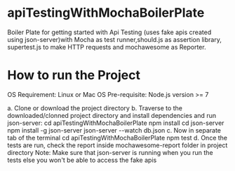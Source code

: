 # apiTestingWithMochaBoilerPlate
Boiler Plate for getting started with Api Testing (uses fake apis created using json-server)with Mocha as test runner,should.js as assertion library, supertest.js to make HTTP requests and mochawesome as Reporter.
# How to run the Project
OS Requirement: Linux or Mac OS
Pre-requisite: Node.js version >= 7

a. Clone or download the project directory
b. Traverse to the downloaded/clonned project directory and install dependencies and run json-server:
   cd apiTestingWithMochaBoilerPlate
   npm install
   cd json-server
   npm install -g json-server
   json-server --watch db.json
c. Now in separate tab of the terminal
   cd apiTestingWithMochaBoilerPlate
   npm test
d. Once the tests are run, check the report inside mochawesome-report folder in project directory
Note: Make sure that json-server is running when you run the tests else you won't be able to access the fake apis
